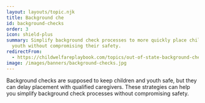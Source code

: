 ```yaml
---
layout: layouts/topic.njk
title: Background che
id: background-checks
order: 3
icon: shield-plus
summary: Simplify background check processes to more quickly place children and
  youth without compromising their safety.
redirectFrom:
  - https://childwelfareplaybook.com/topics/out-of-state-background-checks/
image: /images/banners/background-checks.jpg
---
```


Background checks are supposed to keep children and youth safe, but they can delay placement with qualified caregivers. These strategies can help you simplify background check processes without compromising safety.
